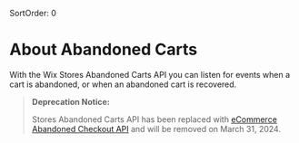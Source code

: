 SortOrder: 0
# About Abandoned Carts

With the Wix Stores Abandoned Carts API you can listen for events when a cart is abandoned, or when an abandoned cart is recovered.

<blockquote class='warning'>

__Deprecation Notice:__

Stores Abandoned Carts API has been replaced with
[eCommerce Abandoned Checkout API](https://dev.wix.com/docs/rest/api-reference/wix-e-commerce/abandoned-checkout/introduction)
and will be removed on March 31, 2024.

</blockquote>